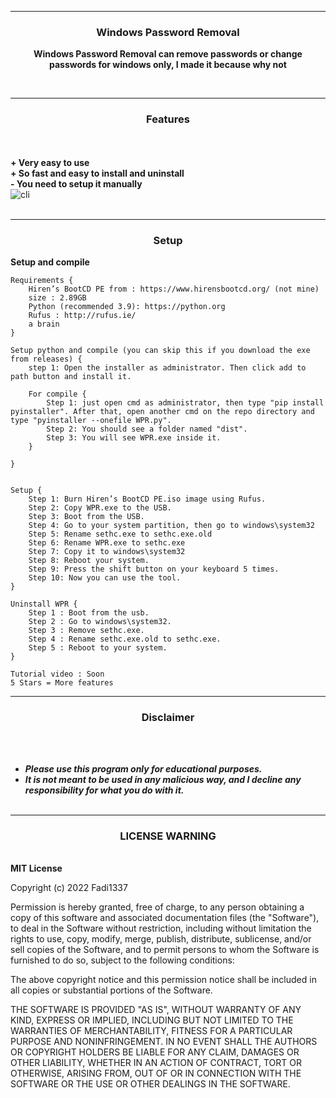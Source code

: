 -----

### <p align="center">Windows Password Removal</p>
<p align="center">
<strong>Windows Password Removal can remove passwords or change passwords for windows only, I made it because why not
</strong>
</p>
<br>

-----
### <p align="center"> Features </p>

<br><br>
<strong>+ Very easy to use</strong>
<br>
<strong>+ So fast and easy to install and uninstall</strong>
<br>
<strong>- You need to setup it manually</strong>
<br>
![cli](https://media.discordapp.net/attachments/1023225858133069844/1035681368623042601/unknown.png?width=823&height=427)
<br><br>

-----
### <p align="center">Setup</p>
<strong>Setup and compile</strong>
```
Requirements {
    Hiren’s BootCD PE from : https://www.hirensbootcd.org/ (not mine)
    size : 2.89GB
    Python (recommended 3.9): https://python.org
    Rufus : http://rufus.ie/
    a brain
}

Setup python and compile (you can skip this if you download the exe from releases) {
    step 1: Open the installer as administrator. Then click add to path button and install it.
    
    For compile {
        Step 1: just open cmd as administrator, then type "pip install pyinstaller". After that, open another cmd on the repo directory and type "pyinstaller --onefile WPR.py".
        Step 2: You should see a folder named "dist".
        Step 3: You will see WPR.exe inside it.
    }

}


Setup {
    Step 1: Burn Hiren’s BootCD PE.iso image using Rufus.
    Step 2: Copy WPR.exe to the USB.
    Step 3: Boot from the USB.
    Step 4: Go to your system partition, then go to windows\system32
    Step 5: Rename sethc.exe to sethc.exe.old
    Step 6: Rename WPR.exe to sethc.exe
    Step 7: Copy it to windows\system32
    Step 8: Reboot your system.
    Step 9: Press the shift button on your keyboard 5 times.
    Step 10: Now you can use the tool.
}

Uninstall WPR {
    Step 1 : Boot from the usb.
    Step 2 : Go to windows\system32.
    Step 3 : Remove sethc.exe.
    Step 4 : Rename sethc.exe.old to sethc.exe.
    Step 5 : Reboot to your system.
}

```
```
Tutorial video : Soon
5 Stars = More features
```
-----

### <p align="center">Disclaimer</p>

<br><br>
* ***Please use this program only for educational purposes.***
* ***It is not meant to be used in any malicious way, and I decline any responsibility for what you do with it.***
<br><br>
-----

### <p align='center'>LICENSE WARNING</p>
<br>
<strong>MIT License </strong>

Copyright (c) 2022 Fadi1337

Permission is hereby granted, free of charge, to any person obtaining a copy
of this software and associated documentation files (the "Software"), to deal
in the Software without restriction, including without limitation the rights
to use, copy, modify, merge, publish, distribute, sublicense, and/or sell
copies of the Software, and to permit persons to whom the Software is
furnished to do so, subject to the following conditions:

The above copyright notice and this permission notice shall be included in all
copies or substantial portions of the Software.

THE SOFTWARE IS PROVIDED "AS IS", WITHOUT WARRANTY OF ANY KIND, EXPRESS OR
IMPLIED, INCLUDING BUT NOT LIMITED TO THE WARRANTIES OF MERCHANTABILITY,
FITNESS FOR A PARTICULAR PURPOSE AND NONINFRINGEMENT. IN NO EVENT SHALL THE
AUTHORS OR COPYRIGHT HOLDERS BE LIABLE FOR ANY CLAIM, DAMAGES OR OTHER
LIABILITY, WHETHER IN AN ACTION OF CONTRACT, TORT OR OTHERWISE, ARISING FROM,
OUT OF OR IN CONNECTION WITH THE SOFTWARE OR THE USE OR OTHER DEALINGS IN THE
SOFTWARE.
